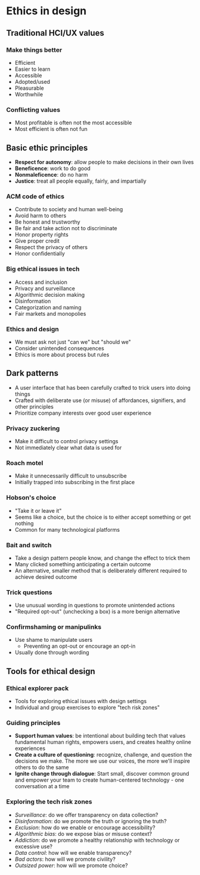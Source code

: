 # Ethics in design

## Traditional HCI/UX values

### Make things better

- Efficient
- Easier to learn
- Accessible
- Adopted/used
- Pleasurable
- Worthwhile

### Conflicting values

- Most profitable is often not the most accessible
- Most efficient is often not fun

## Basic ethic principles

- **Respect for autonomy**: allow people to make decisions in their own lives
- **Beneficence**: work to do good
- **Nonmaleficence**: do no harm
- **Justice**: treat all people equally, fairly, and impartially

### ACM code of ethics

- Contribute to society and human well-being
- Avoid harm to others
- Be honest and trustworthy
- Be fair and take action not to discriminate
- Honor property rights
- Give proper credit
- Respect the privacy of others
- Honor confidentially

### Big ethical issues in tech

- Access and inclusion
- Privacy and surveillance
- Algorithmic decision making
- Disinformation
- Categorization and naming
- Fair markets and monopolies

### Ethics and design

- We must ask not just "can we" but "should we"
- Consider unintended consequences
- Ethics is more about process but rules

## Dark patterns

- A user interface that has been carefully crafted to trick users into doing things
- Crafted with deliberate use (or misuse) of affordances, signifiers, and other principles
- Prioritize company interests over good user experience

### Privacy zuckering

- Make it difficult to control privacy settings
- Not immediately clear what data is used for

### Roach motel

- Make it unnecessarily difficult to unsubscribe
- Initially trapped into subscribing in the first place

### Hobson's choice

- "Take it or leave it"
- Seems like a choice, but the choice is to either accept something or get nothing
- Common for many technological platforms

### Bait and switch

- Take a design pattern people know, and change the effect to trick them
- Many clicked something anticipating a certain outcome
- An alternative, smaller method that is deliberately different required to achieve desired outcome

### Trick questions

- Use unusual wording in questions to promote unintended actions
- "Required opt-out" (unchecking a box) is a more benign alternative

### Confirmshaming or manipulinks

- Use shame to manipulate users
	- Preventing an opt-out or encourage an opt-in
- Usually done through wording

## Tools for ethical design

### Ethical explorer pack

- Tools for exploring ethical issues with design settings
- Individual and group exercises to explore "tech risk zones"

### Guiding principles

- **Support human values**: be intentional about building tech that values fundamental human rights, empowers users, and creates healthy online experiences
- **Create a culture of questioning**: recognize, challenge, and question the decisions we make. The more we use our voices, the more we'll inspire others to do the same
- **Ignite change through dialogue**: Start small, discover common ground and empower your team to create human-centered technology - one conversation at a time

### Exploring the tech risk zones

- *Surveillance*: do we offer transparency on data collection?
- *Disinformation*: do we promote the truth or ignoring the truth?
- *Exclusion*: how do we enable or encourage accessibility?
- *Algorithmic bias*: do we expose bias or misuse context?
- *Addiction*: do we promote a healthy relationship with technology or excessive use?
- *Data control*: how will we enable transparency?
- *Bad actors*: how will we promote civility?
- *Outsized power*: how will we promote choice?


